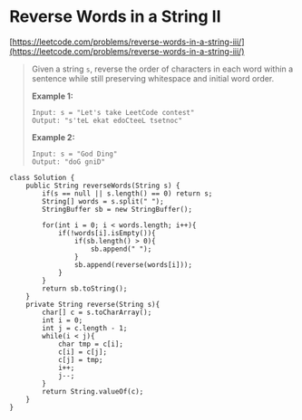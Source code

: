 # Reverse Words in a String II

[https://leetcode.com/problems/reverse-words-in-a-string-iii/](https://leetcode.com/problems/reverse-words-in-a-string-iii/)

> Given a string `s`, reverse the order of characters in each word within a sentence while still preserving whitespace and initial word order.
>
> &#x20;
>
> **Example 1:**
>
> ```
> Input: s = "Let's take LeetCode contest"
> Output: "s'teL ekat edoCteeL tsetnoc"
> ```
>
> **Example 2:**
>
> ```
> Input: s = "God Ding"
> Output: "doG gniD"
> ```

```
class Solution {
    public String reverseWords(String s) {
        if(s == null || s.length() == 0) return s;
        String[] words = s.split(" ");
        StringBuffer sb = new StringBuffer();
        
        for(int i = 0; i < words.length; i++){
            if(!words[i].isEmpty()){
                if(sb.length() > 0){
                    sb.append(" ");
                }
                sb.append(reverse(words[i]));
            }
        }
        return sb.toString();
    }
    private String reverse(String s){
        char[] c = s.toCharArray();
        int i = 0;
        int j = c.length - 1;
        while(i < j){
            char tmp = c[i];
            c[i] = c[j];
            c[j] = tmp;
            i++;
            j--;
        }
        return String.valueOf(c);
    }
}
```
